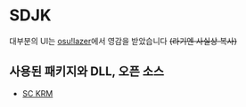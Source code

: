 # SDJK
대부분의 UI는 [osu!lazer](https://github.com/ppy/osu)에서 영감을 받았습니다 ~~(라기엔 사실상 복사)~~

## 사용된 패키지와 DLL, 오픈 소스
- [SC KRM](https://github.com/SimsimhanChobo/SC-KRM)
